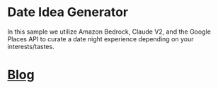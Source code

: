 # Date Idea Generator
In this sample we utilize Amazon Bedrock, Claude V2, and the Google Places API to curate a date night experience depending on your interests/tastes.

# [Blog](https://medium.com/towards-data-science/using-generative-ai-to-curate-date-recommendations-cf12e3e26422)

